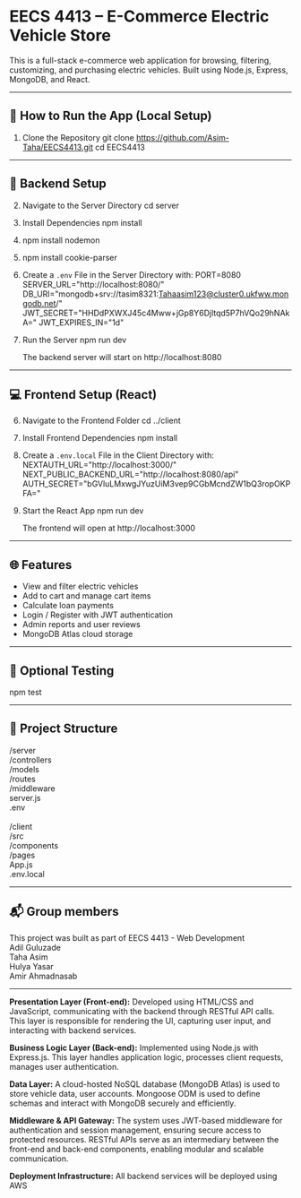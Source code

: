# EECS 4413 – E-Commerce Electric Vehicle Store

This is a full-stack e-commerce web application for browsing, filtering, customizing, and purchasing electric vehicles. Built using Node.js, Express, MongoDB, and React.

------------------------------------------------------------
## 🚀 How to Run the App (Local Setup)

1. Clone the Repository
   git clone https://github.com/Asim-Taha/EECS4413.git
   cd EECS4413

------------------------------------------------------------
## 🔧 Backend Setup

2. Navigate to the Server Directory
   cd server

3. Install Dependencies
   npm install

5. npm install nodemon
6. npm install cookie-parser


7. Create a `.env` File in the Server Directory with:
   PORT=8080
   SERVER_URL="http://localhost:8080/"
   DB_URI="mongodb+srv://tasim8321:Tahaasim123@cluster0.ukfww.mongodb.net/"
   JWT_SECRET="HHDdPXWXJ45c4Mww+jGp8Y6Djltqd5P7hVQo29hNAkA="
   JWT_EXPIRES_IN="1d"

8. Run the Server
   npm run dev

   The backend server will start on http://localhost:8080

------------------------------------------------------------
## 💻 Frontend Setup (React)

6. Navigate to the Frontend Folder
   cd ../client

7. Install Frontend Dependencies
   npm install

8. Create a `.env.local` File in the Client Directory with:
   NEXTAUTH_URL="http://localhost:3000/"
   NEXT_PUBLIC_BACKEND_URL="http://localhost:8080/api"
   AUTH_SECRET="bGVluLMxwgJYuzUiM3vep9CGbMcndZW1bQ3ropOKPFA="

9. Start the React App
   npm run dev

   The frontend will open at http://localhost:3000

------------------------------------------------------------
## 🌐 Features

- View and filter electric vehicles
- Add to cart and manage cart items
- Calculate loan payments
- Login / Register with JWT authentication
- Admin reports and user reviews
- MongoDB Atlas cloud storage

------------------------------------------------------------
## 🧪 Optional Testing 

   npm test

------------------------------------------------------------
## 📂 Project Structure 

/server <br>
  /controllers <br>
  /models <br>
  /routes<br>
  /middleware<br>
  server.js<br>
  .env<br>
<br>
/client<br>
  /src<br>
    /components<br>
    /pages<br>
    App.js<br>
  .env.local<br>

------------------------------------------------------------
## 📬 Group members

This project was built as part of EECS 4413 - Web Development<br>
Adil Guluzade <br>
Taha Asim<br>
Hulya Yasar<br>
Amir Ahmadnasab<br>

------------------------------------------------------------
**Presentation Layer (Front-end):**
Developed using HTML/CSS and JavaScript, communicating with the backend through RESTful API calls. This layer is responsible for rendering the UI, capturing user input, and interacting with backend services.

**Business Logic Layer (Back-end):**
Implemented using Node.js with Express.js. This layer handles application logic, processes client requests, manages user authentication.

**Data Layer:**
A cloud-hosted NoSQL database (MongoDB Atlas) is used to store vehicle data, user accounts. Mongoose ODM is used to define schemas and interact with MongoDB securely and efficiently.

**Middleware & API Gateway:**
The system uses JWT-based middleware for authentication and session management, ensuring secure access to protected resources. RESTful APIs serve as an intermediary between the front-end and back-end components, enabling modular and scalable communication.

**Deployment Infrastructure:**
All backend services will be deployed using AWS
